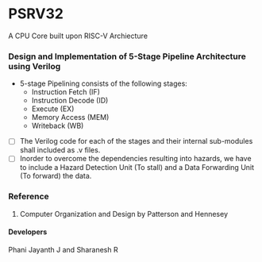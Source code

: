 # PSRV32
A CPU Core built upon RISC-V Archiecture         
### Design and Implementation of 5-Stage Pipeline Architecture using Verilog
* 5-stage Pipelining consists of the following stages:
  - Instruction Fetch (IF)
  - Instruction Decode (ID)
  - Execute (EX)
  - Memory Access (MEM)
  - Writeback (WB)           

- [ ] The Verilog code for each of the stages and their internal sub-modules shall included as .v files.       
- [ ] Inorder to overcome the dependencies resulting into hazards, we have to include a Hazard Detection Unit (To stall) and a Data Forwarding Unit (To forward) the data.  

### Reference
1. Computer Organization and Design by Patterson and Hennesey





#### Developers
Phani Jayanth J and Sharanesh R

